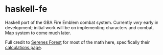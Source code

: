 haskell-fe
==========

Haskell port of the GBA Fire Emblem combat system. Currently *very* early in development; initial work will be on implementing characters and combat. Map system to come much later.

Full credit to [Serenes Forest](http://serenesforest.net) for most of the math here, specifically their [calculations page](http://serenesforest.net/blazing-sword/miscellaneous/calculations/).
